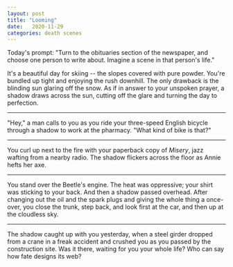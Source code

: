 ```yaml
---
layout: post
title: "Looming"
date:   2020-11-29
categories: death scenes
---
```

Today's prompt: "Turn to the obituaries section of the newspaper, and choose one person to write about. Imagine a scene in that person's life."

It's a beautiful day for skiing -- the slopes covered with pure powder. You're bundled up tight and enjoying the rush downhill. The only drawback is the blinding sun glaring off the snow. As if in answer to your unspoken prayer, a shadow draws across the sun, cutting off the glare and turning the day to perfection.

-----

"Hey," a man calls to you as you ride your three-speed English bicycle through a shadow to work at the pharmacy. "What kind of bike is that?"

-----

You curl up next to the fire with your paperback copy of _Misery_, jazz wafting from a nearby radio. The shadow flickers across the floor as Annie hefts her axe.

-----

You stand over the Beetle's engine. The heat was oppressive; your shirt was sticking to your back. And then a shadow passed overhead. After changing out the oil and the spark plugs and giving the whole thing a once-over, you close the trunk, step back, and look first at the car, and then up at the cloudless sky.

-----

The shadow caught up with you yesterday, when a steel girder dropped from a crane in a freak accident and crushed you as you passed by the construction site. Was it there, waiting for you your whole life? Who can say how fate designs its web?

